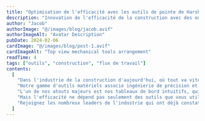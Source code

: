 ```yaml
---
title: "Optimisation de l'efficacité avec les outils de pointe de Harsh Trader"
description: "Innovation de l'efficacité de la construction avec des outils de précision et un soutien."
author: "Jacob"
authorImage: "@/images/blog/jacob.avif"
authorImageAlt: "Avatar Description"
pubDate: 2024-02-06
cardImage: "@/images/blog/post-1.avif"
cardImageAlt: "Top view mechanical tools arrangement"
readTime: 4
tags: ["outils", "construction", "flux de travail"]
contents:
  [
    "Dans l'industrie de la construction d'aujourd'hui, où tout va vite, l'efficacité est la clé du succès. Chez Harsh Trader, nous comprenons l'importance d'optimiser le flux de votre projet pour respecter les délais et rester dans les limites du budget. C'est pourquoi nous sommes ravis de vous présenter nos outils de pointe conçus pour donner à vos projets une puissance inégalée.",
    "Notre gamme d'outils matériels associe ingénierie de précision et design centré sur l'utilisateur, garantissant une productivité maximale sur chaque chantier. Des perceuses électriques aux solutions de fixation avancées, les outils de Harsh Trader sont conçus pour résister aux rigueurs de la construction tout en rationalisant votre flux de travail.",
    "L'un de nos atouts majeurs est nos tableaux de bord intuitifs, qui fournissent des informations en temps réel sur l'avancement du projet, l'allocation des ressources, et plus encore. Avec des interfaces conviviales, naviguer et superviser vos projets n'a jamais été aussi simple.",
    "Mais l'efficacité ne dépend pas seulement des outils que vous utilisez, elle dépend également du soutien que vous recevez. C'est pourquoi Harsh Trader propose une documentation complète et un accompagnement d'experts à chaque étape. Nos équipes dévouées sont engagées dans votre succès, fournissant une assistance personnalisée pour vous assurer de tirer le meilleur parti de nos produits.",
    "Rejoignez les nombreux leaders de l'industrie qui ont déjà constaté la différence que peuvent faire les outils Harsh Trader. Avec nos solutions de pointe, vous pouvez accélérer vos projets vers le succès et rester en tête de la concurrence.",
  ]
---
```

